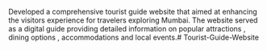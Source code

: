 Developed a comprehensive tourist guide website that aimed at enhancing the visitors experience for travelers exploring Mumbai. The website served as a digital guide providing detailed information on popular attractions , dining options , accommodations and local events.# Tourist-Guide-Website
